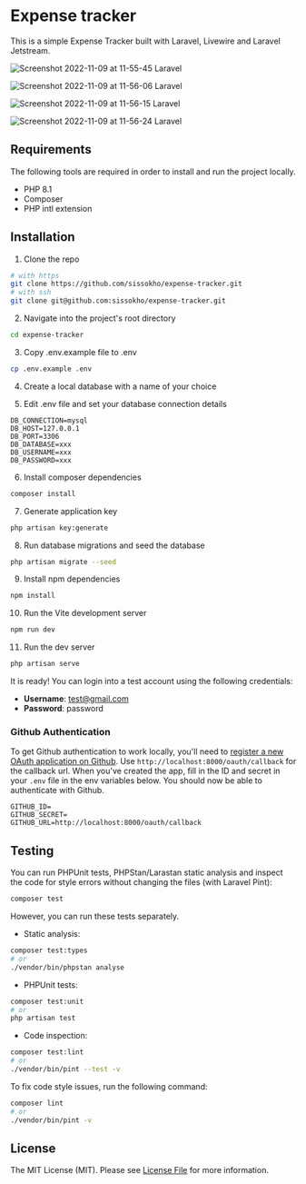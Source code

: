 # Expense tracker

This is a simple Expense Tracker built with Laravel, Livewire and Laravel Jetstream.

![Screenshot 2022-11-09 at 11-55-45 Laravel](https://user-images.githubusercontent.com/31145894/200824431-446aea23-d541-40e6-a92c-e888cdb6c9c3.png)

![Screenshot 2022-11-09 at 11-56-06 Laravel](https://user-images.githubusercontent.com/31145894/200824507-6b90f2dc-46bd-4c26-ab50-6a8c87afa670.png)

![Screenshot 2022-11-09 at 11-56-15 Laravel](https://user-images.githubusercontent.com/31145894/200824540-2cfb4129-ca89-420d-a926-53a781602d59.png)

![Screenshot 2022-11-09 at 11-56-24 Laravel](https://user-images.githubusercontent.com/31145894/200824567-eb9d2970-916d-449f-a387-d29f394d4c69.png)

## Requirements

The following tools are required in order to install and run the project locally.

-   PHP 8.1
-   Composer
-   PHP intl extension

## Installation

1. Clone the repo

```bash
# with https
git clone https://github.com/sissokho/expense-tracker.git
# with ssh
git clone git@github.com:sissokho/expense-tracker.git
```

2. Navigate into the project's root directory

```bash
cd expense-tracker
```

3. Copy .env.example file to .env

```bash
cp .env.example .env
```

4. Create a local database with a name of your choice

5. Edit .env file and set your database connection details

```
DB_CONNECTION=mysql
DB_HOST=127.0.0.1
DB_PORT=3306
DB_DATABASE=xxx
DB_USERNAME=xxx
DB_PASSWORD=xxx
```

6. Install composer dependencies

```bash
composer install
```

7. Generate application key

```bash
php artisan key:generate
```

8. Run database migrations and seed the database

```bash
php artisan migrate --seed
```

9. Install npm dependencies

```bash
npm install
```

10. Run the Vite development server

```bash
npm run dev
```

11. Run the dev server

```bash
php artisan serve
```

It is ready! You can login into a test account using the following credentials:

-   **Username**: test@gmail.com
-   **Password**: password

### Github Authentication

To get Github authentication to work locally, you'll need to [register a new OAuth application on Github](https://github.com/settings/applications/new). Use `http://localhost:8000/oauth/callback` for the callback url. When you've created the app, fill in the ID and secret in your `.env` file in the env variables below. You should now be able to authenticate with Github.

```
GITHUB_ID=
GITHUB_SECRET=
GITHUB_URL=http://localhost:8000/oauth/callback
```

## Testing

You can run PHPUnit tests, PHPStan/Larastan static analysis and inspect the code for style errors without changing the files (with Laravel Pint):

```bash
composer test
```

However, you can run these tests separately.

-   Static analysis:

```bash
composer test:types
# or
./vendor/bin/phpstan analyse
```

-   PHPUnit tests:

```bash
composer test:unit
# or
php artisan test
```

-   Code inspection:

```bash
composer test:lint
# or
./vendor/bin/pint --test -v
```

To fix code style issues, run the following command:

```bash
composer lint
# or
./vendor/bin/pint -v
```

## License

The MIT License (MIT). Please see [License File](./LICENSE.md) for more information.
